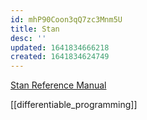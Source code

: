 ```yaml
---
id: mhP90Coon3qQ7zc3Mnm5U
title: Stan
desc: ''
updated: 1641834666218
created: 1641834624749
---
```


[Stan Reference Manual](https://mc-stan.org/docs/2_19/reference-manual/index.html)

[[differentiable_programming]]
